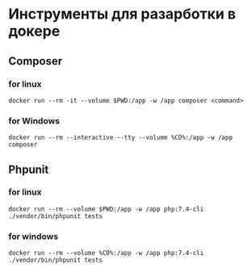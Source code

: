 # Инструменты для разарботки в докере


## Composer

### for linux
`docker run --rm -it --volume $PWD:/app -w /app composer <command>`

### for Windows
`docker run --rm --interactive --tty --volume %CD%:/app -w /app composer`

## Phpunit

### for linux
`docker run --rm --volume $PWD:/app -w /app php:7.4-cli ./vendor/bin/phpunit tests`

### for windows
`docker run --rm --volume %CD%:/app -w /app php:7.4-cli ./vendor/bin/phpunit tests`
